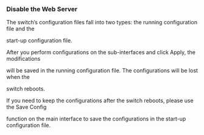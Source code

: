 ### Disable the Web Server

The switch’s configuration files fall into two types: the running configuration file and the

start-up configuration file.

After you perform configurations on the sub-interfaces and click Apply, the modifications

will be saved in the running configuration file. The configurations will be lost when the

switch reboots.

If you need to keep the configurations after the switch reboots, please use the Save Config

function on the main interface to save the configurations in the start-up configuration file.

